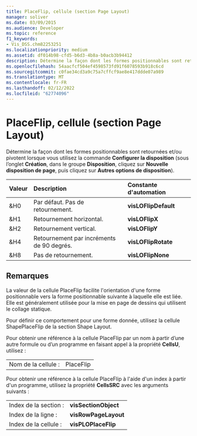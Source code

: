 ```yaml
---
title: PlaceFlip, cellule (section Page Layout)
manager: soliver
ms.date: 03/09/2015
ms.audience: Developer
ms.topic: reference
f1_keywords:
- Vis_DSS.chm82253251
ms.localizationpriority: medium
ms.assetid: df014b98-cfd5-b6d3-4b8a-b0acb3b94412
description: Détermine la façon dont les formes positionnables sont retournées et/ou pivotent lorsque vous utilisez la commande Configurer la disposition (sous l’onglet Création, dans le groupe Disposition, cliquez sur Nouvelle disposition de page, puis cliquez sur Autres options de disposition).
ms.openlocfilehash: 54aacfcf504ef4598573fd91f6078593b918c6cd
ms.sourcegitcommit: c0fae34cd3a9c75a7cffcf9ae8e417ddde07a989
ms.translationtype: MT
ms.contentlocale: fr-FR
ms.lasthandoff: 02/12/2022
ms.locfileid: "62774096"
---
```

# <a name="placeflip-cell-page-layout-section"></a>PlaceFlip, cellule (section Page Layout)

Détermine la façon dont les formes positionnables sont retournées et/ou pivotent lorsque vous utilisez la commande **Configurer la disposition** (sous l’onglet **Création**, dans le groupe **Disposition**, cliquez sur **Nouvelle disposition de page**, puis cliquez sur **Autres options de disposition**).
  
|**Valeur**|**Description**|**Constante d'automation**|
|:-----|:-----|:-----|
|&amp;H0  <br/> |Par défaut. Pas de retournement. |**visLOFlipDefault** <br/> |
|&amp;H1  <br/> |Retournement horizontal. |**visLOFlipX** <br/> |
|&amp;H2  <br/> |Retournement vertical. |**visLOFlipY** <br/> |
|&amp;H4  <br/> |Retournement par incréments de 90 degrés. |**visLOFlipRotate** <br/> |
|&amp;H8  <br/> |Pas de retournement. |**visLOFlipNone** <br/> |
   
## <a name="remarks"></a>Remarques

La valeur de la cellule PlaceFlip facilite l'orientation d'une forme positionnable vers la forme positionnable suivante à laquelle elle est liée. Elle est généralement utilisée pour la mise en page de dessins qui utilisent le collage statique.
  
Pour définir ce comportement pour une forme donnée, utilisez la cellule ShapePlaceFlip de la section Shape Layout.
  
Pour obtenir une référence à la cellule PlaceFlip par un nom à partir d’une autre formule ou d’un programme en faisant appel à la propriété **CellsU**, utilisez : 
  
|||
|:-----|:-----|
|Nom de la cellule :  <br/> |PlaceFlip  <br/> |
   
Pour obtenir une référence à la cellule PlaceFlip à l'aide d'un index à partir d'un programme, utilisez la propriété **CellsSRC** avec les arguments suivants : 
  
|||
|:-----|:-----|
|Index de la section :  <br/> |**visSectionObject** <br/> |
|Index de la ligne :  <br/> |**visRowPageLayout** <br/> |
|Index de la cellule :  <br/> |**visPLOPlaceFlip** <br/> |
   


